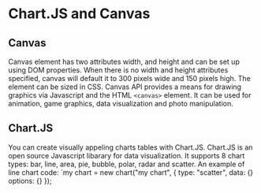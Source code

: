 # Chart.JS and Canvas 


## Canvas

Canvas element has two attributes width, and height and can be set up using DOM properties. When there is no width and height attributes specified, canvas will default it to 300 pixels wide and 150 pixels high. The element can be sized in CSS. Canvas API provides a means for drawing graphics via Javascript and the HTML `<canvas>` element. It can be used for animation, game graphics, data visualization and photo manipulation. 

## Chart.JS

You can create visually appeling charts tables with Chart.JS. Chart.JS is an open source Javascript libarary for data visualization. It supports 8 chart types: bar, line, area, pie, bubble, polar, radar and scatter. An example of line chart code: `my chart = new chart("my chart", {
type: "scatter",
data: {}
options: {}
});